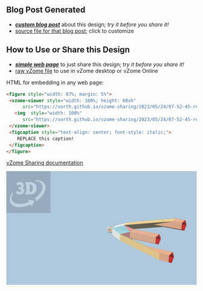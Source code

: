 
## Blog Post Generated

 - [***custom blog post***](<https://vorth.github.io/vzome-sharing/2023/05/24/red-2-green-adapter-wide-07-52-45.html>) about this design; *try it before you share it!*
 - [source file for that blog post](<https://github.com/vorth/vzome-sharing/edit/main/_posts/2023-05-24-red-2-green-adapter-wide-07-52-45.md>); click to customize
 


## How to Use or Share this Design

 - [***simple web page***](<https://vorth.github.io/vzome-sharing/2023/05/24/07-52-45-red-2-green-adapter-wide/>) to just share this design; *try it before you share it!*
 - [raw vZome file](<https://raw.githubusercontent.com/vorth/vzome-sharing/main/2023/05/24/07-52-45-red-2-green-adapter-wide/red-2-green-adapter-wide.vZome>) to use in vZome desktop or vZome Online
 
 HTML for embedding in any web page:
 ```html
<figure style="width: 87%; margin: 5%">
  <vzome-viewer style="width: 100%; height: 60vh"
       src="https://vorth.github.io/vzome-sharing/2023/05/24/07-52-45-red-2-green-adapter-wide/red-2-green-adapter-wide.vZome" >
    <img  style="width: 100%"
       src="https://vorth.github.io/vzome-sharing/2023/05/24/07-52-45-red-2-green-adapter-wide/red-2-green-adapter-wide.png" >
  </vzome-viewer>
  <figcaption style="text-align: center; font-style: italic;">
     REPLACE this caption!
  </figcaption>
</figure>
 ```

[vZome Sharing documentation](https://vzome.github.io/vzome/sharing.html#how-it-works)

![Image](<red-2-green-adapter-wide.png>)


